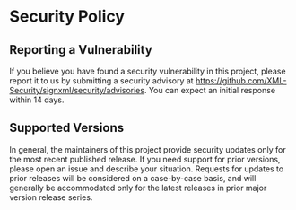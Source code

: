 # Security Policy

## Reporting a Vulnerability

If you believe you have found a security vulnerability in this project, please report it to us by submitting a security advisory at https://github.com/XML-Security/signxml/security/advisories. You can expect an initial response within 14 days.

## Supported Versions

In general, the maintainers of this project provide security updates only for the most recent published release. If you need support for prior versions, please open an issue and describe your situation. Requests for updates to prior releases will be considered on a case-by-case basis, and will generally be accommodated only for the latest releases in prior major version release series.

